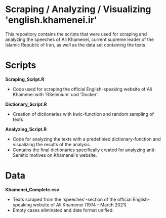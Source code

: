 # Scraping / Analyzing / Visualizing 'english.khamenei.ir'

This repository contains the scripts that were used for scraping and analyzing the speeches of 
Ali Khamenei, current supreme leader of the Islamic Republic of Iran, as well as the data set
containing the texts.

# Scripts
**Scraping_Script.R**
- Code used for scraping the official English-speaking website of Ali Khamenei with 'RSelenium' und 'Docker'.

**Dictionary_Script.R**
- Creation of dictionaries with kwic-function and random sampling of texts

**Analyzing_Script.R**
- Code for analyzing the texts with a predefinied dictionary-function and visualizing the results of the analysis.
- Contains the final dictionaries specifically created for analyzing anti-Semitic motives on Khamenei's website.
  
# Data
**Khamenei_Complete.csv**
- Texts scraped from the 'speeches'-section of the official English-speaking website of Ali Khamenei (1974 - March 2021)
- Empty cases eliminated and date format unified.

